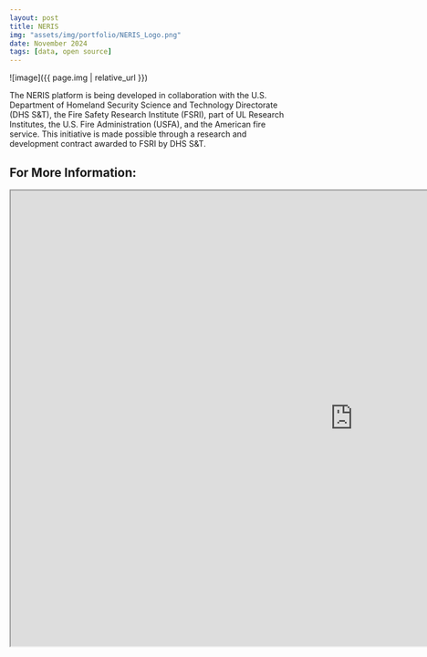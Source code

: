 ```yaml
---
layout: post
title: NERIS
img: "assets/img/portfolio/NERIS_Logo.png"
date: November 2024
tags: [data, open source]
---
```


![image]({{ page.img | relative_url }})

The NERIS platform is being developed in collaboration with the U.S. Department of Homeland Security Science and Technology Directorate (DHS S&T), the Fire Safety Research Institute (FSRI), part of UL Research Institutes, the U.S. Fire Administration (USFA), and the American fire service. This initiative is made possible through a research and development contract awarded to FSRI by DHS S&T.


## For More Information:
<iframe src="https://my-deployment-bfa226.kb.us-east-2.aws.elastic-cloud.com/app/dashboards#/view/2b8c069a-4e2f-4485-aa62-9eebd4711e17?embed=true&_g=(filters:!((query:(match_phrase:(base.department_neris_id:'FD24027214')))))&show-time-filter=true&hide-filter-bar=true" height="800" width="1200"></iframe>


